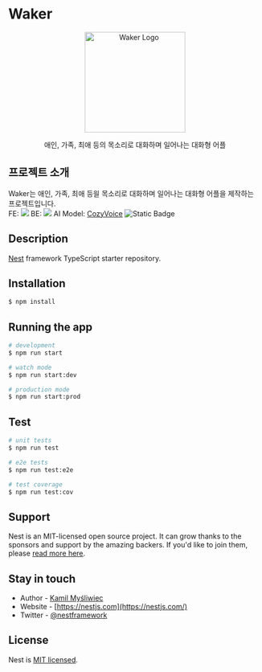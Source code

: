 
# Waker

<p align="center">
  <img src="https://github.com/user-attachments/assets/f2ff1529-0b95-478e-b59a-356f51fb1c4c" width="200" alt="Waker Logo" />
</p>

<p align="center">애인, 가족, 최애 등의 목소리로 대화하며 일어나는 대화형 어플</p>

## 프로젝트 소개
Waker는 애인, 가족, 최애 등읠 목소리로 대화하며 일어나는 대화형 어플을 제작하는 프로젝트입니다.<br>
FE: <img src="https://img.shields.io/badge/Flutter-02569B?style=for-the-badge&logo=flutter&logoColor=white"/></a> 
BE: <img src="https://img.shields.io/badge/nestjs-123?style=for-the-badge&logo=nestjs&logoColor=%23E0234E"></a> 
AI Model: 
<a href="https://github.com/FunAudioLLM/CosyVoice">CozyVoice</a> <img alt="Static Badge" src="https://img.shields.io/badge/CozyVoice-123?style=for-the-badge&color=%23ECD53F"> <br>


## Description

[Nest](https://github.com/nestjs/nest) framework TypeScript starter repository.

## Installation

```bash
$ npm install
```

## Running the app

```bash
# development
$ npm run start

# watch mode
$ npm run start:dev

# production mode
$ npm run start:prod
```

## Test

```bash
# unit tests
$ npm run test

# e2e tests
$ npm run test:e2e

# test coverage
$ npm run test:cov
```

## Support

Nest is an MIT-licensed open source project. It can grow thanks to the sponsors and support by the amazing backers. If you'd like to join them, please [read more here](https://docs.nestjs.com/support).

## Stay in touch

- Author - [Kamil Myśliwiec](https://kamilmysliwiec.com)
- Website - [https://nestjs.com](https://nestjs.com/)
- Twitter - [@nestframework](https://twitter.com/nestframework)

## License

Nest is [MIT licensed](LICENSE).
